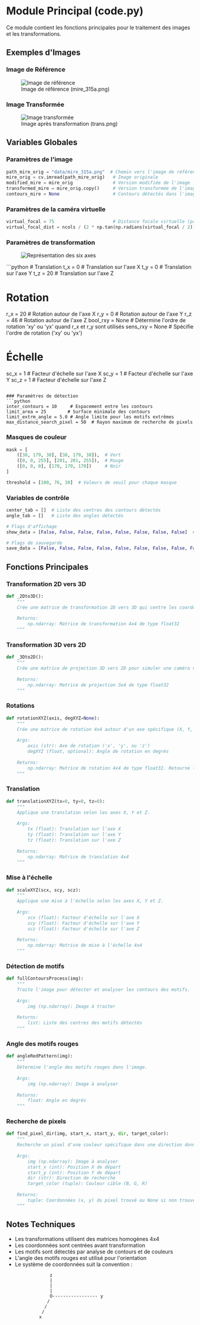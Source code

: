 # Module Principal (code.py)

Ce module contient les fonctions principales pour le traitement des images et les transformations.

## Exemples d'Images

### Image de Référence
<figure>
    <img src="../images/mire_315a.png" alt="Image de référence">
    <figcaption>Image de référence (mire_315a.png)</figcaption>
</figure>

### Image Transformée
<figure>
    <img src="../images/trans.png" alt="Image transformée">
    <figcaption>Image après transformation (trans.png)</figcaption>
</figure>

## Variables Globales

### Paramètres de l'image
```python
path_mire_orig = "data/mire_315a.png"  # Chemin vers l'image de référence
mire_orig = cv.imread(path_mire_orig)   # Image originale
modified_mire = mire_orig               # Version modifiée de l'image
transformed_mire = mire_orig.copy()     # Version transformée de l'image
contours_mire = None                    # Contours détectés dans l'image
```

### Paramètres de la caméra virtuelle
```python
virtual_focal = 75                      # Distance focale virtuelle (par défaut: 75)
virtual_focal_dist = ncols / (2 * np.tan(np.radians(virtual_focal / 2)))  # Distance focale calculée
```

### Paramètres de transformation
<figure>
    <img src="../images/sixaxes.jpg" alt="Représentation des six axes">
</figure>
```python
# Translation
t_x = 0    # Translation sur l'axe X
t_y = 0    # Translation sur l'axe Y
t_z = 20   # Translation sur l'axe Z

# Rotation
r_x = 20   # Rotation autour de l'axe X
r_y = 0    # Rotation autour de l'axe Y
r_z = 46   # Rotation autour de l'axe Z
bool_rxy = None   # Détermine l'ordre de rotation 'xy' ou 'yx' quand r_x et r_y sont utilisés
sens_rxy = None   # Spécifie l'ordre de rotation ('xy' ou 'yx')

# Échelle
sc_x = 1   # Facteur d'échelle sur l'axe X
sc_y = 1   # Facteur d'échelle sur l'axe Y
sc_z = 1   # Facteur d'échelle sur l'axe Z
```

### Paramètres de détection
```python
inter_contours = 10     # Espacement entre les contours
limit_area = 25        # Surface minimale des contours
limit_extrm_angle = 5.0 # Angle limite pour les motifs extrêmes
max_distance_search_pixel = 50  # Rayon maximum de recherche de pixels
```

### Masques de couleur
```python
mask = [
    ([38, 179, 38], [38, 179, 38]),  # Vert
    ([0, 0, 255], [201, 201, 255]),  # Rouge
    ([0, 0, 0], [170, 170, 170])     # Noir
]

threshold = [100, 76, 30]  # Valeurs de seuil pour chaque masque
```

### Variables de contrôle
```python
center_tab = []  # Liste des centres des contours détectés
angle_tab = []   # Liste des angles détectés

# Flags d'affichage
show_data = [False, False, False, False, False, False, False, False]  # [img, transformation, mask, hsv, grey, threshold, contours, contours min rouge]

# Flags de sauvegarde
save_data = [False, False, False, False, False, False, False, False, False]  # [parameters, img, transformation, mask, hsv, grey, threshold, contours, contours min rouge]
```

## Fonctions Principales

### Transformation 2D vers 3D
```python
def _2Dto3D():
    """
    Crée une matrice de transformation 2D vers 3D qui centre les coordonnées de l'image.
    
    Returns:
        np.ndarray: Matrice de transformation 4x4 de type float32
    """
```

### Transformation 3D vers 2D
```python
def _3Dto2D():
    """
    Crée une matrice de projection 3D vers 2D pour simuler une caméra virtuelle.
    
    Returns:
        np.ndarray: Matrice de projection 3x4 de type float32
    """
```

### Rotations
```python
def rotationXYZ(axis, degXYZ=None):
    """
    Crée une matrice de rotation 4x4 autour d'un axe spécifique (X, Y, ou Z) selon un angle en degrés.
    
    Args:
        axis (str): Axe de rotation ('x', 'y', ou 'z')
        degXYZ (float, optional): Angle de rotation en degrés
    
    Returns:
        np.ndarray: Matrice de rotation 4x4 de type float32. Retourne la matrice identité si aucun angle n'est fourni.
    """
```

### Translation
```python
def translationXYZ(tx=0, ty=0, tz=0):
    """
    Applique une translation selon les axes X, Y et Z.
    
    Args:
        tx (float): Translation sur l'axe X
        ty (float): Translation sur l'axe Y
        tz (float): Translation sur l'axe Z
    
    Returns:
        np.ndarray: Matrice de translation 4x4
    """
```

### Mise à l'échelle
```python
def scaleXYZ(scx, scy, scz):
    """
    Applique une mise à l'échelle selon les axes X, Y et Z.
    
    Args:
        scx (float): Facteur d'échelle sur l'axe X
        scy (float): Facteur d'échelle sur l'axe Y
        scz (float): Facteur d'échelle sur l'axe Z
    
    Returns:
        np.ndarray: Matrice de mise à l'échelle 4x4
    """
```

### Détection de motifs
```python
def fullContoursProcess(img):
    """
    Traite l'image pour détecter et analyser les contours des motifs.
    
    Args:
        img (np.ndarray): Image à traiter
    
    Returns:
        list: Liste des centres des motifs détectés
    """
```

### Angle des motifs rouges
```python
def angleRedPattern(img):
    """
    Détermine l'angle des motifs rouges dans l'image.
    
    Args:
        img (np.ndarray): Image à analyser
    
    Returns:
        float: Angle en degrés
    """
```

### Recherche de pixels
```python
def find_pixel_dir(img, start_x, start_y, dir, target_color):
    """
    Recherche un pixel d'une couleur spécifique dans une direction donnée.
    
    Args:
        img (np.ndarray): Image à analyser
        start_x (int): Position X de départ
        start_y (int): Position Y de départ
        dir (str): Direction de recherche
        target_color (tuple): Couleur cible (B, G, R)
    
    Returns:
        tuple: Coordonnées (x, y) du pixel trouvé ou None si non trouvé
    """
```

## Notes Techniques

- Les transformations utilisent des matrices homogènes 4x4
- Les coordonnées sont centrées avant transformation
- Les motifs sont détectés par analyse de contours et de couleurs
- L'angle des motifs rouges est utilisé pour l'orientation
- Le système de coordonnées suit la convention :
  ```
               z  
               |  
               |  
               |  
               O----------------- y  
              /  
             /  
            /  
           x 
  ``` 